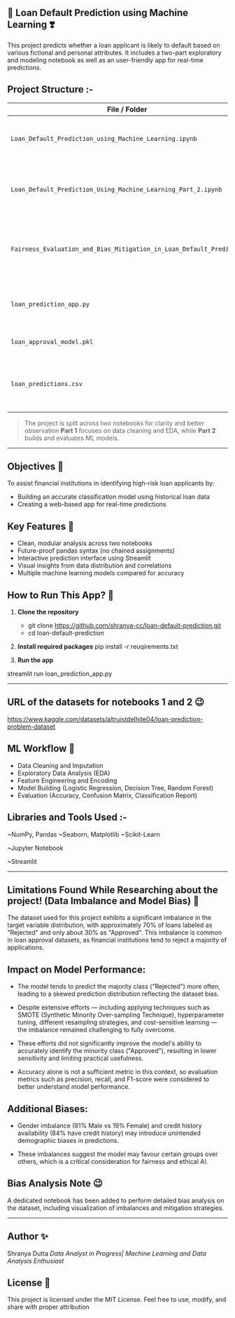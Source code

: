 ## 💌 Loan Default Prediction using Machine Learning ❣️

This project predicts whether a loan applicant is likely to default based on various fictional and personal attributes.
It includes a two-part exploratory and modeling notebook as well as an user-friendly app for real-time predictions.

## Project Structure :- 

| File / Folder                                       | Description                                              |
|----------------------------------------------------|----------------------------------------------------------|
| `Loan_Default_Prediction_using_Machine_Learning.ipynb`     | **Part 1**: Exploratory data analysis and preprocessing       |
| `Loan_Default_Prediction_Using_Machine_Learning_Part_2.ipynb` | **Part 2**: Feature selection, model building, and evaluation |
|`Fairness_Evaluation_and_Bias_Mitigation_in_Loan_Default_Predicion`                    | Imbalance and Bias evaluation was done which were found in the dataset |
|`loan_prediction_app.py`        | Streamlit-based web application for loan predictions      |
|`loan_approval_model.pkl`                    | Trained model used in the app 
|`loan_predictions.csv`                    | No of predictions made by the app is saved in the format of CSV files

> The project is split across two notebooks for clarity and better observation
> **Part 1** focuses on data cleaning and EDA, while **Part 2** builds and evaluates ML models.

---

## Objectives 🌸

To assist financial institutions in identifying high-risk loan applicants by:

- Building an accurate classification model using historical loan data
- Creating a web-based app for real-time predictions
 
## Key Features 🧣

- Clean, modular analysis across two notebooks
- Future-proof pandas syntax (no chained assignments)
- Interactive prediction interface using Streamlit
- Visual insights from data distribution and correlations
- Multiple machine learning models compared for accuracy

## How to Run This App? 💫


1. **Clone the repository**

   * git clone https://github.com/shranya-cc/loan-default-prediction.git
   * cd loan-default-prediction
   
2. **Install required packages**
   pip install -r reuqirements.txt

3. **Run the app**

  streamlit run loan_prediction_app.py

---
## URL of the datasets for notebooks 1 and 2 😉

https://www.kaggle.com/datasets/altruistdelhite04/loan-prediction-problem-dataset

## ML Workflow 🎀

- Data Cleaning and Imputation
- Exploratory Data Analysis (EDA)
- Feature Engineering and Encoding
- Model Building (Logistic Regression, Decision Tree, Random Forest)
- Evaluation (Accuracy, Confusion Matrix, Classification Report)


## Libraries and Tools Used :-

~NumPy, Pandas
~Seaborn, Matplotlib
~Scikit-Learn

~Jupyter Notebook

~Streamlit

---

## Limitations Found While Researching about the project! (Data Imbalance and Model Bias) 🌷

The dataset used for this project exhibits a significant imbalance in the target variable distribution, with approximately 70% of loans labeled as "Rejected" and only about 30% as "Approved". This imbalance is common in loan approval datasets, as financial institutions tend to reject a majority of applications.

## Impact on Model Performance:

- The model tends to predict the majority class ("Rejected") more often, leading to a skewed prediction distribution reflecting the dataset bias.

- Despite extensive efforts — including applying techniques such as SMOTE (Synthetic Minority Over-sampling Technique), hyperparameter tuning, different resampling strategies, and cost-sensitive learning — the imbalance remained challenging to fully overcome.

- These efforts did not significantly improve the model's ability to accurately identify the minority class ("Approved"), resulting in lower sensitivity and limiting practical usefulness.

- Accuracy alone is not a sufficient metric in this context, so evaluation metrics such as precision, recall, and F1-score were considered to better understand model performance.

## Additional Biases:

- Gender imbalance (81% Male vs 19% Female) and credit history availability (84% have credit history) may introduce unintended demographic biases in predictions.

- These imbalances suggest the model may favour certain groups over others, which is a critical consideration for fairness and ethical AI.

## Bias Analysis Note 😉 

A dedicated notebook has been added to perform detailed bias analysis on the dataset, including visualization of imbalances and mitigation strategies.

---

## Author ✨

Shranya Dutta
*Data Analyst in Progress| Machine Learning and Data Analysis Enthusiast*

## License 🧣
This project is licensed under the MIT License.
Feel free to use, modify, and share with proper attribution 
